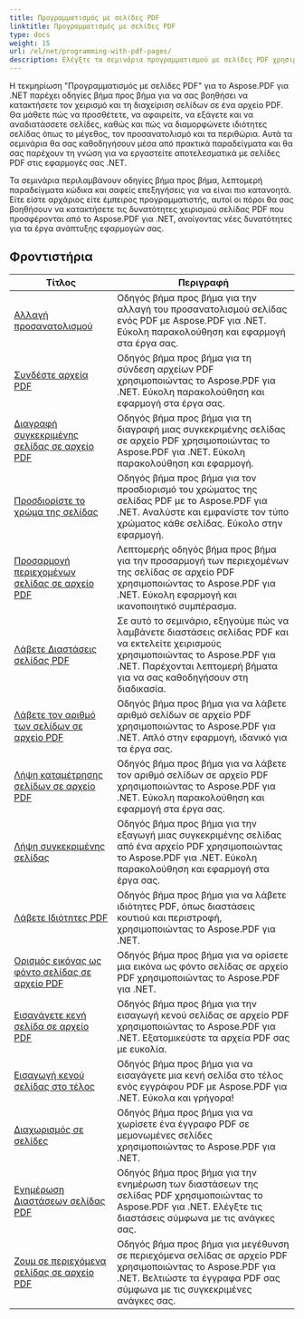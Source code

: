```yaml
---
title: Προγραμματισμός με σελίδες PDF
linktitle: Προγραμματισμός με σελίδες PDF
type: docs
weight: 15
url: /el/net/programming-with-pdf-pages/
description: Ελέγξτε τα σεμινάρια προγραμματισμού με σελίδες PDF χρησιμοποιώντας το Aspose.PDF για .NET. Μάθετε πώς να χειρίζεστε και να προσαρμόζετε τις σελίδες των αρχείων PDF.
---
```

Η τεκμηρίωση "Προγραμματισμός με σελίδες PDF" για το Aspose.PDF για .NET παρέχει οδηγίες βήμα προς βήμα για να σας βοηθήσει να κατακτήσετε τον χειρισμό και τη διαχείριση σελίδων σε ένα αρχείο PDF. Θα μάθετε πώς να προσθέτετε, να αφαιρείτε, να εξάγετε και να αναδιατάσσετε σελίδες, καθώς και πώς να διαμορφώνετε ιδιότητες σελίδας όπως το μέγεθος, τον προσανατολισμό και τα περιθώρια. Αυτά τα σεμινάρια θα σας καθοδηγήσουν μέσα από πρακτικά παραδείγματα και θα σας παρέχουν τη γνώση για να εργαστείτε αποτελεσματικά με σελίδες PDF στις εφαρμογές σας .NET.

Τα σεμινάρια περιλαμβάνουν οδηγίες βήμα προς βήμα, λεπτομερή παραδείγματα κώδικα και σαφείς επεξηγήσεις για να είναι πιο κατανοητά. Είτε είστε αρχάριος είτε έμπειρος προγραμματιστής, αυτοί οι πόροι θα σας βοηθήσουν να κατακτήσετε τις δυνατότητες χειρισμού σελίδας PDF που προσφέρονται από το Aspose.PDF για .NET, ανοίγοντας νέες δυνατότητες για τα έργα ανάπτυξης εφαρμογών σας.

## Φροντιστήρια
| Τίτλος | Περιγραφή |
| --- | --- | 
| [Αλλαγή προσανατολισμού](./change-orientation/) | Οδηγός βήμα προς βήμα για την αλλαγή του προσανατολισμού σελίδας ενός PDF με Aspose.PDF για .NET. Εύκολη παρακολούθηση και εφαρμογή στα έργα σας. |  
| [Συνδέστε αρχεία PDF](./concatenate-pdf-files/) | Οδηγός βήμα προς βήμα για τη σύνδεση αρχείων PDF χρησιμοποιώντας το Aspose.PDF για .NET. Εύκολη παρακολούθηση και εφαρμογή στα έργα σας. |  
| [Διαγραφή συγκεκριμένης σελίδας σε αρχείο PDF](./delete-particular-page/) | Οδηγός βήμα προς βήμα για τη διαγραφή μιας συγκεκριμένης σελίδας σε αρχείο PDF χρησιμοποιώντας το Aspose.PDF για .NET. Εύκολη παρακολούθηση και εφαρμογή. |  
| [Προσδιορίστε το χρώμα της σελίδας](./determine-page-color/) | Οδηγός βήμα προς βήμα για τον προσδιορισμό του χρώματος της σελίδας PDF με το Aspose.PDF για .NET. Αναλύστε και εμφανίστε τον τύπο χρώματος κάθε σελίδας. Εύκολο στην εφαρμογή. |  
| [Προσαρμογή περιεχομένων σελίδας σε αρχείο PDF](./fit-page-contents/) | Λεπτομερής οδηγός βήμα προς βήμα για την προσαρμογή των περιεχομένων της σελίδας σε αρχείο PDF χρησιμοποιώντας το Aspose.PDF για .NET. Εύκολη εφαρμογή και ικανοποιητικό συμπέρασμα. |  
| [Λάβετε Διαστάσεις σελίδας PDF](./get-dimensions/) | Σε αυτό το σεμινάριο, εξηγούμε πώς να λαμβάνετε διαστάσεις σελίδας PDF και να εκτελείτε χειρισμούς χρησιμοποιώντας το Aspose.PDF για .NET. Παρέχονται λεπτομερή βήματα για να σας καθοδηγήσουν στη διαδικασία. |  
| [Λάβετε τον αριθμό των σελίδων σε αρχείο PDF](./get-number-of-pages/) | Οδηγός βήμα προς βήμα για να λάβετε αριθμό σελίδων σε αρχείο PDF χρησιμοποιώντας το Aspose.PDF για .NET. Απλό στην εφαρμογή, ιδανικό για τα έργα σας. |  
| [Λήψη καταμέτρησης σελίδων σε αρχείο PDF](./get-page-count/) | Οδηγός βήμα προς βήμα για να λάβετε τον αριθμό σελίδων σε αρχείο PDF χρησιμοποιώντας το Aspose.PDF για .NET. Εύκολη παρακολούθηση και εφαρμογή στα έργα σας. |  
| [Λήψη συγκεκριμένης σελίδας](./get-particular-page/) | Οδηγός βήμα προς βήμα για την εξαγωγή μιας συγκεκριμένης σελίδας από ένα αρχείο PDF χρησιμοποιώντας το Aspose.PDF για .NET. Εύκολη παρακολούθηση και εφαρμογή στα έργα σας. |  
| [Λάβετε Ιδιότητες PDF](./get-properties/) | Οδηγός βήμα προς βήμα για να λάβετε ιδιότητες PDF, όπως διαστάσεις κουτιού και περιστροφή, χρησιμοποιώντας το Aspose.PDF για .NET. |  
| [Ορισμός εικόνας ως φόντο σελίδας σε αρχείο PDF](./image-as-background/) | Οδηγός βήμα προς βήμα για να ορίσετε μια εικόνα ως φόντο σελίδας σε αρχείο PDF χρησιμοποιώντας το Aspose.PDF για .NET. |  
| [Εισαγάγετε κενή σελίδα σε αρχείο PDF](./insert-empty-page/) | Οδηγός βήμα προς βήμα για την εισαγωγή κενού σελίδας σε αρχείο PDF χρησιμοποιώντας το Aspose.PDF για .NET. Εξατομικεύστε τα αρχεία PDF σας με ευκολία. |  
| [Εισαγωγή κενού σελίδας στο τέλος](./insert-empty-page-at-end/) | Οδηγός βήμα προς βήμα για να εισαγάγετε μια κενή σελίδα στο τέλος ενός εγγράφου PDF με Aspose.PDF για .NET. Εύκολα και γρήγορα! |  
| [Διαχωρισμός σε σελίδες](./split-to-pages/) | Οδηγός βήμα προς βήμα για να χωρίσετε ένα έγγραφο PDF σε μεμονωμένες σελίδες χρησιμοποιώντας το Aspose.PDF για .NET. |  
| [Ενημέρωση Διαστάσεων σελίδας PDF](./update-dimensions/) | Οδηγός βήμα προς βήμα για την ενημέρωση των διαστάσεων της σελίδας PDF χρησιμοποιώντας το Aspose.PDF για .NET. Ελέγξτε τις διαστάσεις σύμφωνα με τις ανάγκες σας. |  
| [Ζουμ σε περιεχόμενα σελίδας σε αρχείο PDF](./zoom-to-page-contents/) | Οδηγός βήμα προς βήμα για μεγέθυνση σε περιεχόμενα σελίδας σε αρχείο PDF χρησιμοποιώντας το Aspose.PDF για .NET. Βελτιώστε τα έγγραφα PDF σας σύμφωνα με τις συγκεκριμένες ανάγκες σας. |  